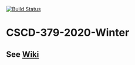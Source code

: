 [![Build Status](https://dev.azure.com/dsergio/CSCD379-2020-Winter/_apis/build/status/dsergio.EWU-CSCD379-2020-Winter?branchName=master)](https://dev.azure.com/dsergio/CSCD379-2020-Winter/_build/latest?definitionId=1&branchName=master)

# CSCD-379-2020-Winter

## See [Wiki](../../wiki)